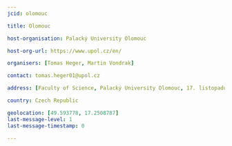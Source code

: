```yaml
---
jcid: olomouc

title: Olomouc

host-organisation: Palacký University Olomouc

host-org-url: https://www.upol.cz/en/ 

organisers: [Tomas Heger, Martin Vondrak] 

contact: tomas.heger01@upol.cz 

address: [Faculty of Science, Palacký University Olomouc, 17. listopadu 1192/12, Olomouc, 771 46]

country: Czech Republic

geolocation: [49.593778, 17.2508787]
last-message-level: 1
last-message-timestamp: 0

---
```

